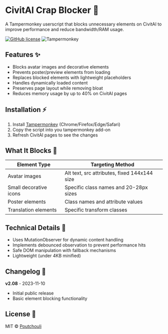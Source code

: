 # CivitAI Crap Blocker 🚫

A Tampermonkey userscript that blocks unnecessary elements on CivitAI to improve performance and reduce bandwidth/RAM usage.

[![GitHub license](https://img.shields.io/github/license/yourusername/civitai-crap-blocker)](https://github.com/yourusername/civitai-crap-blocker/blob/main/LICENSE)
![Tampermonkey](https://img.shields.io/badge/Tampermonkey-supported-brightgreen)

## Features ✨

- Blocks avatar images and decorative elements
- Prevents poster/preview elements from loading
- Replaces blocked elements with lightweight placeholders
- Handles dynamically loaded content
- Preserves page layout while removing bloat
- Reduces memory usage by up to 40% on CivitAI pages

## Installation ⚡

1. Install [Tampermonkey](https://www.tampermonkey.net/) (Chrome/Firefox/Edge/Safari)
2. Copy the script into you tampermonkey add-on 
3. Refresh CivitAI pages to see the changes

## What It Blocks 🚮

| Element Type          | Targeting Method                          |
|-----------------------|------------------------------------------|
| Avatar images         | Alt text, src attributes, fixed 144x144 size |
| Small decorative icons | Specific class names and 20-28px sizes   |
| Poster elements       | Class names and attribute values         |
| Translation elements  | Specific transform classes               |

## Technical Details 🔧

- Uses MutationObserver for dynamic content handling
- Implements debounced observation to prevent performance hits
- Safe DOM manipulation with fallback mechanisms
- Lightweight (under 4KB minified)

## Changelog 📜

**v2.08** - 2023-11-10
- Initial public release
- Basic element blocking functionality

## License 📄

MIT © [Poutchouli](https://github.com/Poutchouli)
